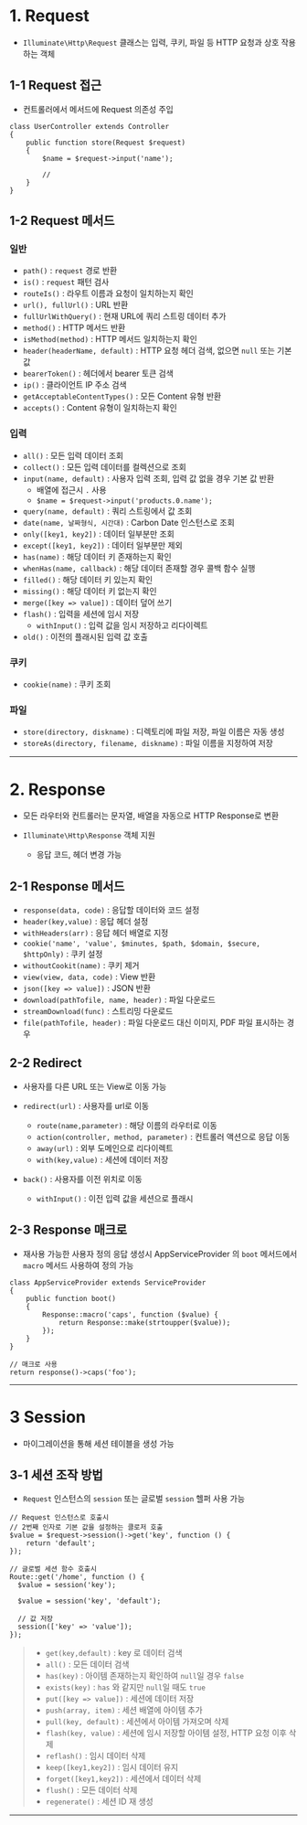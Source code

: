 # 1. Request

-   `Illuminate\Http\Request` 클래스는 입력, 쿠키, 파일 등 HTTP 요청과 상호 작용하는 객체

## 1-1 Request 접근

-   컨트롤러에서 메서드에 Request 의존성 주입

```
class UserController extends Controller
{
    public function store(Request $request)
    {
        $name = $request->input('name');

        //
    }
}
```

## 1-2 Request 메서드

### 일반

-   `path()` : `request` 경로 반환
-   `is()` : `request` 패턴 검사
-   `routeIs()` : 라우트 이름과 요청이 일치하는지 확인
-   `url(), fullUrl()` : URL 반환
-   `fullUrlWithQuery()` : 현재 URL에 쿼리 스트링 데이터 추가
-   `method()` : HTTP 메서드 반환
-   `isMethod(method)` : HTTP 메서드 일치하는지 확인
-   `header(headerName, default)` : HTTP 요청 헤더 검색, 없으면 `null` 또는 기본 값
-   `bearerToken()` : 헤더에서 bearer 토큰 검색
-   `ip()` : 클라이언트 IP 주소 검색
-   `getAcceptableContentTypes()` : 모든 Content 유형 반환
-   `accepts()` : Content 유형이 일치하는지 확인

### 입력

-   `all()` : 모든 입력 데이터 조회
-   `collect()` : 모든 입력 데이터를 컬렉션으로 조회
-   `input(name, default)` : 사용자 입력 조회, 입력 값 없을 경우 기본 값 반환
    -   배열에 접근시 `.` 사용
    -   `$name = $request->input('products.0.name');`
-   `query(name, default)` : 쿼리 스트링에서 값 조회
-   `date(name, 날짜형식, 시간대)` : Carbon Date 인스턴스로 조회
-   `only([key1, key2])` : 데이터 일부분만 조회
-   `except([key1, key2])` : 데이터 일부분만 제외
-   `has(name)` : 해당 데이터 키 존재하는지 확인
-   `whenHas(name, callback)` : 해당 데이터 존재할 경우 콜백 함수 실행
-   `filled()` : 해당 데이터 키 있는지 확인
-   `missing()` : 해당 데이터 키 없는지 확인
-   `merge([key => value])` : 데이터 덮어 쓰기
-   `flash()` : 입력을 세션에 임시 저장
    -   `withInput()` : 입력 값을 임시 저장하고 리다이렉트
-   `old()` : 이전의 플래시된 입력 값 호출

### 쿠키

-   `cookie(name)` : 쿠키 조회

### 파일

-   `store(directory, diskname)` : 디렉토리에 파일 저장, 파일 이름은 자동 생성
-   `storeAs(directory, filename, diskname)` : 파일 이름을 지정하여 저장

---

# 2. Response

-   모든 라우터와 컨트롤러는 문자열, 배열을 자동으로 HTTP Response로 변환
-   `Illuminate\Http\Response` 객체 지원

    -   응답 코드, 헤더 변경 가능

## 2-1 Response 메서드

-   `response(data, code)` : 응답할 데이터와 코드 설정
-   `header(key,value)` : 응답 헤더 설정
-   `withHeaders(arr)` : 응답 헤더 배열로 지정
-   `cookie('name', 'value', $minutes, $path, $domain, $secure, $httpOnly)` : 쿠키 설정
-   `withoutCookit(name)` : 쿠키 제거
-   `view(view, data, code)` : View 반환
-   `json([key => value])` : JSON 반환
-   `download(pathTofile, name, header)` : 파일 다운로드
-   `streamDownload(func)` : 스트리밍 다운로드
-   `file(pathTofile, header)` : 파일 다운로드 대신 이미지, PDF 파일 표시하는 경우

## 2-2 Redirect

-   사용자를 다른 URL 또는 View로 이동 가능

-   `redirect(url)` : 사용자를 url로 이동
    -   `route(name,parameter)` : 해당 이름의 라우터로 이동
    -   `action(controller, method, parameter)` : 컨트롤러 액션으로 응답 이동
    -   `away(url)` : 외부 도메인으로 리다이렉트
    -   `with(key,value)` : 세션에 데이터 저장
-   `back()` : 사용자를 이전 위치로 이동
    -   `withInput()` : 이전 입력 값을 세션으로 플래시

## 2-3 Response 매크로

-   재사용 가능한 사용자 정의 응답 생성시 AppServiceProvider 의 `boot` 메서드에서 `macro` 메서드 사용하여 정의 가능

```
class AppServiceProvider extends ServiceProvider
{
    public function boot()
    {
        Response::macro('caps', function ($value) {
            return Response::make(strtoupper($value));
        });
    }
}

// 매크로 사용
return response()->caps('foo');
```

---

# 3 Session

-   마이그레이션을 통해 세션 테이블을 생성 가능

## 3-1 세션 조작 방법

-   `Request` 인스턴스의 `session` 또는 글로벌 `session` 헬퍼 사용 가능

```
// Request 인스턴스로 호출시
// 2번째 인자로 기본 값을 설정하는 클로저 호출
$value = $request->session()->get('key', function () {
    return 'default';
});

// 글로벌 세션 함수 호출시
Route::get('/home', function () {
  $value = session('key');

  $value = session('key', 'default');

  // 값 저장
  session(['key' => 'value']);
});
```

> -   `get(key,default)` : key 로 데이터 검색
> -   `all()` : 모든 데이터 검색
> -   `has(key)` : 아이템 존재하는지 확인하여 `null`일 경우 `false`
> -   `exists(key)` : `has` 와 같지만 `null`일 때도 `true`
> -   `put([key => value])` : 세션에 데이터 저장
> -   `push(array, item)` : 세션 배열에 아이템 추가
> -   `pull(key, default)` : 세션에서 아이템 가져오며 삭제
> -   `flash(key, value)` : 세션에 임시 저장할 아이템 설정, HTTP 요청 이후 삭제
> -   `reflash()` : 임시 데이터 삭제
> -   `keep([key1,key2])` : 임시 데이터 유지
> -   `forget([key1,key2])` : 세션에서 데이터 삭제
> -   `flush()` : 모든 데이터 삭제
> -   `regenerate()` : 세션 ID 재 생성

---
